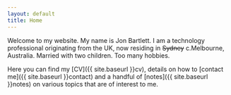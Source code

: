 ```yaml
---
layout: default
title: Home
---
```


<div class="profile_pic"></div>

Welcome to my website. My name is Jon Bartlett. I am a technology professional originating from the UK, now residing in ~~Sydney~~ c.Melbourne, Australia. Married with two children. Too many hobbies.

Here you can find my [CV]({{ site.baseurl }}cv), details on how to [contact me]({{ site.baseurl }}contact) and a handful of [notes]({{ site.baseurl }}notes) on various topics that are of interest to me.

<div>
  <div class="home-page-icons">
    <a href="mailto:mail@jaybe.net"><span class="fa fa-envelope-o fa-2x"></span></a>
    <a href="tel:+61424006192"><span class="fa fa-phone-square fa-2x"></span></a>
    <a href="https://www.twitter.com/jonbartlettuk"><span class="fa fa-twitter-square fa-2x"></span></a>
    <a href="https://au.linkedin.com/in/bartlettjon"><span class="fa fa-linkedin-square fa-2x"></span></a>
  </div>
</div>
